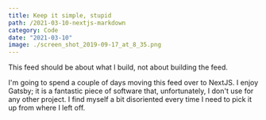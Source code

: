 ```yaml
---
title: Keep it simple, stupid
path: /2021-03-10-nextjs-markdown
category: Code
date: "2021-03-10"
image: ./screen_shot_2019-09-17_at_8_35.png
---
```


This feed should be about what I build, not about building the feed.

I'm going to spend a couple of days moving this feed over to NextJS. I enjoy Gatsby; it is a fantastic piece of software that, unfortunately, I don't use for any other project. I find myself a bit disoriented every time I need to pick it up from where I left off.
